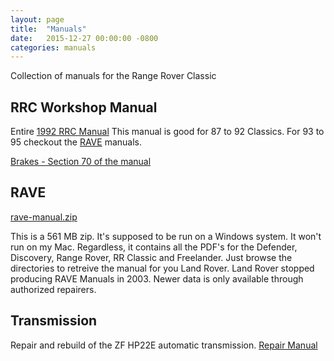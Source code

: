 ```yaml
---
layout: page 
title:  "Manuals"
date:   2015-12-27 00:00:00 -0800
categories: manuals 
---
```


Collection of manuals for the Range Rover Classic

## RRC Workshop Manual


Entire [1992 RRC Manual][1992] This manual is good for 87 to 92 Classics. For 93 to 95 checkout the [RAVE][rave] manuals.

[Brakes - Section 70 of the manual][70]

## RAVE

[rave-manual.zip][rave]

This is a 561 MB zip. It's supposed to be run on a Windows system. It won't run
on my Mac. Regardless, it contains all the PDF's for the Defender, Discovery, Range Rover,
RR Classic and Freelander. Just browse the directories to retreive the manual
for you Land Rover. Land Rover stopped producing RAVE Manuals in 2003. Newer data is
only available through authorized repairers.

## Transmission 

Repair and rebuild of the ZF HP22E automatic transmission. [Repair Manual][4hp22e]

[rave]: https://drive.google.com/open?id=0B6Xd4Ltl4DrMWDllcU1HYkJsZ2c
[1992]: https://drive.google.com/open?id=0B6Xd4Ltl4DrMQ0lUQ3JuVWRMUFE
[4hp22e]: https://drive.google.com/open?id=0B6Xd4Ltl4DrMT1FZM3YxeUx2bTA
[70]: https://drive.google.com/open?id=0B6Xd4Ltl4DrMcW9JcWFKekpSdU0
